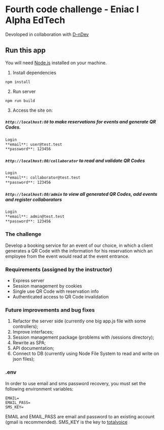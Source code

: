 # Fourth code challenge - Eniac I Alpha EdTech

Devoloped in collaboration with [D-nDev](https://github.com/D-nDev)

## Run this app

You will need [Node.js](https://nodejs.org/en/) installed on your machine.

1. Install dependencies

```shell
npm install
```

2. Run server

```shell
npm run build
```

3. Access the site on:

##### `http://localhost:80` to make reservations for events and generate QR Codes.

```markdown
Login
**email**: user@test.test
**password**: 123456
```

##### `http://localhost:80/collaborator` to read and validate QR Codes

```markdown
Login
**email**: collaborator@test.test
**password**: 123456
```

##### `http://localhost:80/admin` to view all generated QR Codes, add events and register collaborators

```markdown
Login
**email**: admin@test.test
**password**: 123456
```

### The challenge

Develop a booking service for an event of our choice, in which a client generates a QR Code with the information for his reservation which an employee from the event would read at the event entrance.

### Requirements (assigned by the instructor)

- Express server
- Session management by cookies
- Single use QR Code with reservation info
- Authenticated access to QR Code invalidation

### Future improvements and bug fixes

1. Refactor the server side (currently one big app.js file with some controllers);
2. Improve interfaces;
3. Session management package (problems with /sessions directory);
4. Rewrite as SPA;
5. API documentation;
6. Connect to DB (currently using Node File System to read and write on json files);

### .env

In order to use email and sms password recovery, you must set the following environment variables:

```text
EMAIL=
EMAIL_PASS=
SMS_KEY=
```

EMAIL and EMAIL_PASS are email and password to an existing account (gmail is recommended).
SMS_KEY is the key to [totalvoice](https://totalvoice.github.io/totalvoice-docs/#bibliotecas)
